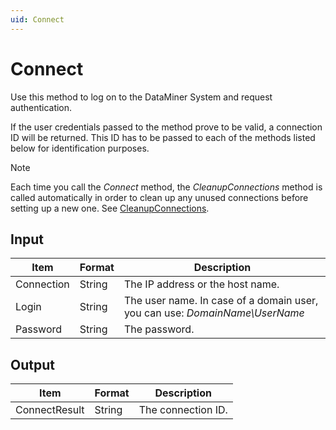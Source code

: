 ```yaml
---
uid: Connect
---
```


# Connect

Use this method to log on to the DataMiner System and request authentication.

If the user credentials passed to the method prove to be valid, a connection ID will be returned. This ID has to be passed to each of the methods listed below for identification purposes.

> [!NOTE]
> Each time you call the *Connect* method, the *CleanupConnections* method is called automatically in order to clean up any unused connections before setting up a new one. See [CleanupConnections](xref:CleanupConnections).

## Input

| Item       | Format | Description                                                                                             |
|------------|--------|---------------------------------------------------------------------------------------------------------|
| Connection | String | The IP address or the host name.                                                                        |
| Login      | String | The user name. In case of a domain user, you can use: *DomainName\\UserName* |
| Password   | String | The password.                                                                                           |

## Output

| Item          | Format | Description        |
|---------------|--------|--------------------|
| ConnectResult | String | The connection ID. |

